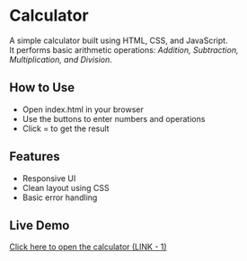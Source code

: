 # Calculator
<!-- Intro -->
A simple calculator built using HTML, CSS, and JavaScript.  
It performs basic arithmetic operations: *Addition, Subtraction, Multiplication, and Division*.

## How to Use

- Open index.html in your browser
- Use the buttons to enter numbers and operations
- Click = to get the result

## Features

- Responsive UI
- Clean layout using CSS
- Basic error handling

## Live Demo

[Click here to open the calculator (LINK - 1)](https://shubham-220305.github.io/CodeAlpha_Calculator/)

